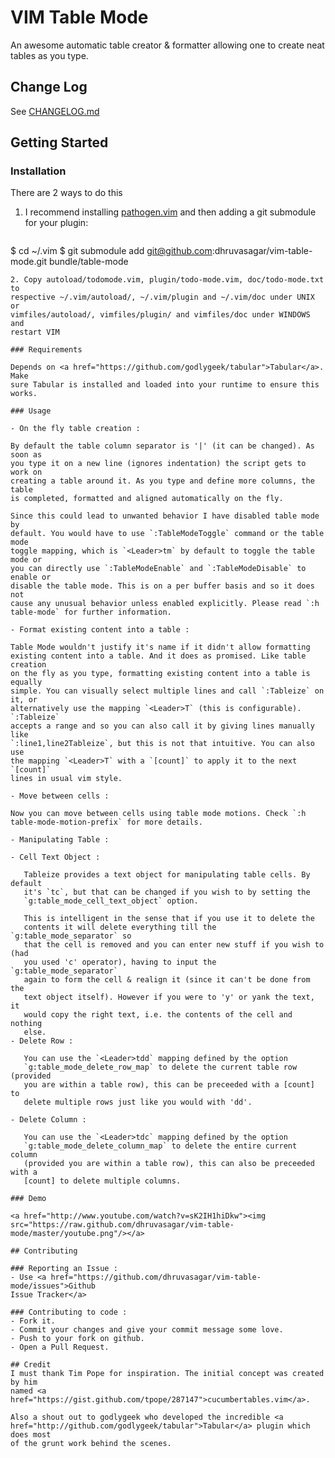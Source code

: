 # VIM Table Mode

An awesome automatic table creator & formatter allowing one to create neat
tables as you type.

## Change Log
See <a
href="https://github.com/dhruvasagar/vim-table-mode/blob/master/CHANGELOG.md">
CHANGELOG.md </a>

## Getting Started
### Installation

There are 2 ways to do this

1. I recommend installing <a
   href="https://github.com/tpope/vim-pathogen">pathogen.vim</a> and then
   adding a git submodule for your plugin:

   ```sh
$ cd ~/.vim
$ git submodule add git@github.com:dhruvasagar/vim-table-mode.git bundle/table-mode
   ```
2. Copy autoload/todomode.vim, plugin/todo-mode.vim, doc/todo-mode.txt to
   respective ~/.vim/autoload/, ~/.vim/plugin and ~/.vim/doc under UNIX or 
   vimfiles/autoload/, vimfiles/plugin/ and vimfiles/doc under WINDOWS and
   restart VIM

### Requirements

Depends on <a href="https://github.com/godlygeek/tabular">Tabular</a>. Make
sure Tabular is installed and loaded into your runtime to ensure this works.

### Usage

- On the fly table creation :

   By default the table column separator is '|' (it can be changed). As soon as
   you type it on a new line (ignores indentation) the script gets to work on
   creating a table around it. As you type and define more columns, the table
   is completed, formatted and aligned automatically on the fly.

   Since this could lead to unwanted behavior I have disabled table mode by
   default. You would have to use `:TableModeToggle` command or the table mode
   toggle mapping, which is `<Leader>tm` by default to toggle the table mode or
   you can directly use `:TableModeEnable` and `:TableModeDisable` to enable or
   disable the table mode. This is on a per buffer basis and so it does not
   cause any unusual behavior unless enabled explicitly. Please read `:h
   table-mode` for further information.

- Format existing content into a table :

   Table Mode wouldn't justify it's name if it didn't allow formatting
   existing content into a table. And it does as promised. Like table creation
   on the fly as you type, formatting existing content into a table is equally
   simple. You can visually select multiple lines and call `:Tableize` on it, or
   alternatively use the mapping `<Leader>T` (this is configurable). `:Tableize`
   accepts a range and so you can also call it by giving lines manually like
   `:line1,line2Tableize`, but this is not that intuitive. You can also use
   the mapping `<Leader>T` with a `[count]` to apply it to the next `[count]`
   lines in usual vim style.

- Move between cells :

   Now you can move between cells using table mode motions. Check `:h
   table-mode-motion-prefix` for more details.

- Manipulating Table :

  - Cell Text Object :

      Tableize provides a text object for manipulating table cells. By default
      it's `tc`, but that can be changed if you wish to by setting the
      `g:table_mode_cell_text_object` option.

      This is intelligent in the sense that if you use it to delete the
      contents it will delete everything till the `g:table_mode_separator` so
      that the cell is removed and you can enter new stuff if you wish to (had
      you used 'c' operator), having to input the `g:table_mode_separator`
      again to form the cell & realign it (since it can't be done from the
      text object itself). However if you were to 'y' or yank the text, it
      would copy the right text, i.e. the contents of the cell and nothing
      else.
  - Delete Row :

      You can use the `<Leader>tdd` mapping defined by the option
      `g:table_mode_delete_row_map` to delete the current table row (provided
      you are within a table row), this can be preceeded with a [count] to
      delete multiple rows just like you would with 'dd'.

  - Delete Column :

      You can use the `<Leader>tdc` mapping defined by the option
      `g:table_mode_delete_column_map` to delete the entire current column
      (provided you are within a table row), this can also be preceeded with a
      [count] to delete multiple columns.

### Demo

<a href="http://www.youtube.com/watch?v=sK2IH1hiDkw"><img
src="https://raw.github.com/dhruvasagar/vim-table-mode/master/youtube.png"/></a>

## Contributing

### Reporting an Issue :
- Use <a href="https://github.com/dhruvasagar/vim-table-mode/issues">Github
  Issue Tracker</a>

### Contributing to code :
- Fork it.
- Commit your changes and give your commit message some love.
- Push to your fork on github.
- Open a Pull Request.

## Credit
I must thank Tim Pope for inspiration. The initial concept was created by him
named <a href="https://gist.github.com/tpope/287147">cucumbertables.vim</a>.

Also a shout out to godlygeek who developed the incredible <a
href="http://github.com/godlygeek/tabular">Tabular</a> plugin which does most
of the grunt work behind the scenes.
